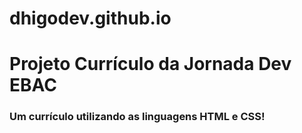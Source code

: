 # dhigodev.github.io
# Projeto Currículo da Jornada Dev EBAC
### Um currículo utilizando as linguagens HTML e CSS!
